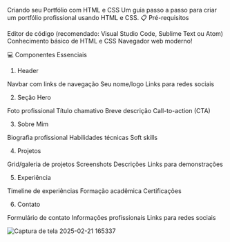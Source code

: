 Criando seu Portfólio com HTML e CSS
Um guia passo a passo para criar um portfólio profissional usando HTML e CSS.
📋 Pré-requisitos

Editor de código (recomendado: Visual Studio Code, Sublime Text ou Atom)
Conhecimento básico de HTML e CSS
Navegador web moderno!


💻 Componentes Essenciais
1. Header

Navbar com links de navegação
Seu nome/logo
Links para redes sociais

2. Seção Hero

Foto profissional
Título chamativo
Breve descrição
Call-to-action (CTA)

3. Sobre Mim

Biografia profissional
Habilidades técnicas
Soft skills

4. Projetos

Grid/galeria de projetos
Screenshots
Descrições
Links para demonstrações

5. Experiência

Timeline de experiências
Formação acadêmica
Certificações

6. Contato

Formulário de contato
Informações profissionais
Links para redes sociais

![Captura de tela 2025-02-21 165337](https://github.com/user-attachments/assets/12ed8460-7f07-4197-b7b2-fb3eb8c14828)
